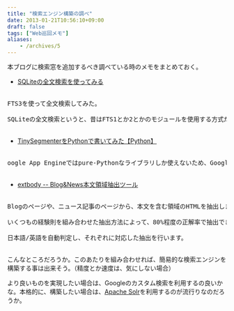 ```yaml
---
title: "検索エンジン構築の調べ"
date: 2013-01-21T10:56:10+09:00
draft: false
tags: ["Web巡回メモ"]
aliases:
    - /archives/5
---
```


本ブログに検索窓を追加するべき調べている時のメモをまとめておく。

* [SQLiteの全文検索を使ってみる](http://blog.mwsoft.jp/article/34911345.html)
<pre>
FTS3を使って全文検索してみた。
SQLiteの全文検索というと、昔はFTS1とか2とかのモジュールを使用する方式だったみたいだけど、現在はFTS3なるものがsqlite3.exeとかに含まれているので、得に下準備をすることなく使用できるっぽい。
</pre>

* [TinySegmenterをPythonで書いてみた【Python】](http://www.programming-magic.com/20080726203844/)
<pre>
oogle App Engineではpure-Pythonなライブラリしか使えないため、Google App Engineで形態素解析をする場合には、Yahoo!の形態素解析サービスに処理を投げているものが多い。そうなると当然、他のサービスに依存してしまうため、そのサービスが落ちたりすると困ったことになる。できれば自分で形態素解析をしたいのだが、自分で全て書くには手間がかかるし、MeCabやChasenなどはpure-Pythonなものではないため使えない。 
</pre>

* [extbody -- Blog&News本文領域抽出ツール](http://tanashi.s240.xrea.com/extbody/)
<pre>
Blogのページや、ニュース記事のページから、本文を含む領域のHTMLを抽出します。
いくつもの経験則を組み合わせた抽出方法によって、80%程度の正解率で抽出できます。
日本語/英語を自動判定し、それぞれに対応した抽出を行います。
</pre>

こんなところだろうか。このあたりを組み合わせれば、簡易的な検索エンジンを構築する事は出来そう。（精度とか速度は、気にしない場合）

より良いものを実現したい場合は、Googleのカスタム検索を利用するの良いかな。本格的に、構築したい場合は、[Apache Solr](http://lucene.apache.org/solr/)を利用するのが流行りなのだろうか。

